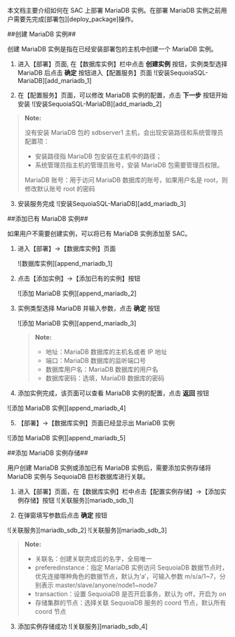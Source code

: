 本文档主要介绍如何在 SAC 上部署 MariaDB 实例。在部署 MariaDB 实例之前用户需要先完成[部署包][deploy_package]操作。

##创建 MariaDB 实例##

创建 MariaDB 实例是指在已经安装部署包的主机中创建一个 MariaDB 实例。

1. 进入【部署】页面, 在【数据库实例】栏中点击 **创建实例** 按钮，实例类型选择 MariaDB 后点击 **确定** 按钮进入【配置服务】页面
![安装SequoiaSQL-MariaDB][add_mariadb_1]

2. 在【配置服务】页面，可以修改 MariaDB 实例的配置，点击 **下一步** 按钮开始安装
![安装SequoiaSQL-MariaDB][add_mariadb_2]

 >**Note:**
 >
 > 没有安装 MariaDB 包的 sdbserver1 主机，会出现安装路径和系统管理员配置项：
 > - 安装路径指 MariaDB 包安装在主机中的路径；
 > - 系统管理员指主机的管理员账号，安装 MariaDB 包需要管理员权限。
> 
> MariaDB 账号：用于访问 MariaDB 数据库的账号，如果用户名是 root，则修改默认账号 root 的密码

3. 安装服务完成
![安装SequoiaSQL-MariaDB][add_mariadb_3]

##添加已有 MariaDB 实例##

如果用户不需要创建实例，可以将已有 MariaDB 实例添加至 SAC。

1. 进入【部署】->【数据库实例】页面

   ![数据库实例][append_mariadb_1]

2. 点击【添加实例】->【添加已有的实例】按钮

   ![添加 MariaDB 实例][append_mariadb_2]

3. 实例类型选择 MariaDB 并输入参数，点击 **确定** 按钮

   ![添加 MariaDB 实例][append_mariadb_3]

   > **Note:**
   >
   > - 地址：MariaDB 数据库的主机名或者 IP 地址
   > - 端口：MariaDB 数据库的监听端口号  
   > - 数据库用户名：MariaDB 数据库的用户名  
   > - 数据库密码：选填，MariaDB 数据库的密码

4. 添加实例完成，该页面可以查看 MariaDB 实例的配置，点击 **返回** 按钮

  ![添加 MariaDB 实例][append_mariadb_4]

5. 【部署】->【数据库实例】页面已经显示出 MariaDB 实例

  ![添加 MariaDB 实例][append_mariadb_5]

##添加 MariaDB 实例存储##

用户创建 MariaDB 实例或添加已有 MariaDB 实例后，需要添加实例存储将 MariaDB 实例与 SequoiaDB 巨杉数据库进行关联。

1. 进入【部署】页面，在【数据库实例】栏中点击【配置实例存储】->【添加实例存储】按钮
![关联服务][mariadb_sdb_1]

2. 在弹窗填写参数后点击 **确定** 按钮

 ![关联服务][mariadb_sdb_2]
 ![关联服务][mariadb_sdb_3]

   > **Note:**
   >
   > - 关联名：创建关联完成后的名字，全局唯一   
   > - preferedinstance：指定 MariaDB 实例访问 SequoiaDB 数据节点时，优先连接哪种角色的数据节点，默认为’a’，可输入参数 m/s/a/1~7，分别表示 master/slave/anyone/node1~node7   
   > - transaction：设置 SequoiaDB 是否开启事务，默认为 off，开启为 on   
   > - 存储集群的节点：选择关联 SequoiaDB 服务的 coord 节点，默认所有 coord 节点

3. 添加实例存储成功
![关联服务][mariadb_sdb_4]

[^_^]:
    本文使用的所有引用和链接 
[deploy_package]:manual/SAC/Deployment/Deployment_Bystep/deploy_package.md
[add_mariadb_1]:images/SAC/Deployment/Deployment_Bystep/add_mariadb_1.png
[add_mariadb_2]:images/SAC/Deployment/Deployment_Bystep/add_mariadb_2.png
[add_mariadb_3]:images/SAC/Deployment/Deployment_Bystep/add_mariadb_3.png
[append_mariadb_1]:images/SAC/Deployment/Deployment_Bystep/add_mariadb_4.png
[append_mariadb_2]:images/SAC/Deployment/Deployment_Bystep/add_mariadb_5.png
[append_mariadb_3]:images/SAC/Deployment/Deployment_Bystep/add_mariadb_6.png
[append_mariadb_4]:images/SAC/Deployment/Deployment_Bystep/add_mariadb_7.png
[append_mariadb_5]:images/SAC/Deployment/Deployment_Bystep/add_mariadb_8.png
[mariadb_sdb_1]:images/SAC/Deployment/Deployment_Bystep/add_mariadb_9.png
[mariadb_sdb_2]:images/SAC/Deployment/Deployment_Bystep/add_mariadb_10.png
[mariadb_sdb_3]:images/SAC/Deployment/Deployment_Bystep/add_mariadb_11.png
[mariadb_sdb_4]:images/SAC/Deployment/Deployment_Bystep/add_mariadb_12.png